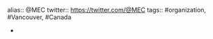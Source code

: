 ---
---

alias:: @MEC
twitter:: https://twitter.com/@MEC
tags:: #organization, #Vancouver, #Canada

-
